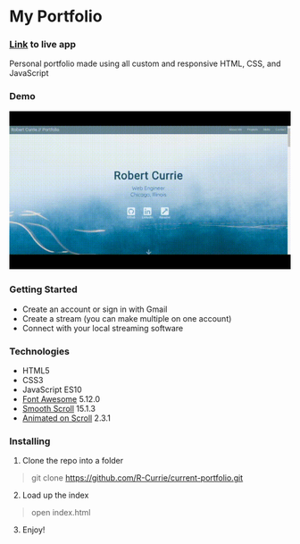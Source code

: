 # My Portfolio

### [Link](robertcurrie.netlify.com) to live app

 Personal portfolio made using all custom and responsive HTML, CSS, and JavaScript
 
 ### Demo
 ![Portfolio Demo](assets/demo/portfolio.gif)

### Getting Started
* Create an account or sign in with Gmail
* Create a stream (you can make multiple on one account)
* Connect with your local streaming software

### Technologies
* HTML5
* CSS3
* JavaScript ES10
* [Font Awesome](https://fontawesome.com/) 5.12.0
* [Smooth Scroll](https://github.com/cferdinandi/smooth-scroll) 15.1.3
* [Animated on Scroll](https://michalsnik.github.io/aos/) 2.3.1


### Installing

1. Clone the repo into a folder
> git clone https://github.com/R-Currie/current-portfolio.git
2. Load up the index
> open index.html
3. Enjoy!
